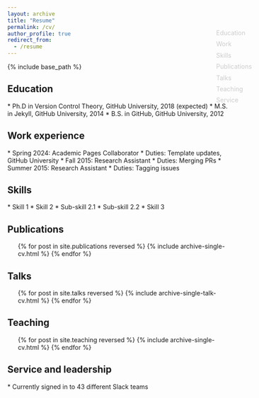 ```yaml
---
layout: archive
title: "Resume"
permalink: /cv/
author_profile: true
redirect_from:
  - /resume
---
```


<!-- ========== Scroll Navigation ========== -->
<nav id="cv-nav">
  <ul>
    <li><a href="#education">Education</a></li>
    <li><a href="#work">Work</a></li>
    <li><a href="#skills">Skills</a></li>
    <li><a href="#publications">Publications</a></li>
    <li><a href="#talks">Talks</a></li>
    <li><a href="#teaching">Teaching</a></li>
    <li><a href="#service">Service</a></li>
  </ul>
</nav>

{% include base_path %}

<!-- ========== CSS layout ========== -->
<style>
#cv-nav {
  position: fixed;
  top: 120px;
  right: calc((100% - 800px) / 2);
  width: 180px;
  z-index: 10;
}
#cv-nav ul { list-style: none; padding-left: 0; margin: 0; }
#cv-nav li { margin-bottom: 0.6em; }
#cv-nav a { color: #ccc; text-decoration: none; transition: color 0.3s; }
#cv-nav a.active { color: var(--global-primary-color); }
.archive { padding-right: 240px; }
</style>

<!-- ========== Sections ========== -->
<h2 id="education">Education</h2>
* Ph.D in Version Control Theory, GitHub University, 2018 (expected)
* M.S. in Jekyll, GitHub University, 2014
* B.S. in GitHub, GitHub University, 2012

<h2 id="work">Work experience</h2>
* Spring 2024: Academic Pages Collaborator  
  * Duties: Template updates, GitHub University  
* Fall 2015: Research Assistant  
  * Duties: Merging PRs  
* Summer 2015: Research Assistant  
  * Duties: Tagging issues

<h2 id="skills">Skills</h2>
* Skill 1  
* Skill 2  
  * Sub-skill 2.1  
  * Sub-skill 2.2  
* Skill 3

<h2 id="publications">Publications</h2>
<ul>{% for post in site.publications reversed %}
  {% include archive-single-cv.html %}
{% endfor %}</ul>

<h2 id="talks">Talks</h2>
<ul>{% for post in site.talks reversed %}
  {% include archive-single-talk-cv.html  %}
{% endfor %}</ul>

<h2 id="teaching">Teaching</h2>
<ul>{% for post in site.teaching reversed %}
  {% include archive-single-cv.html %}
{% endfor %}</ul>

<h2 id="service">Service and leadership</h2>
* Currently signed in to 43 different Slack teams

<!-- ========== ScrollSpy Script ========== -->
<script>
document.addEventListener("DOMContentLoaded", function () {
  const sections = document.querySelectorAll("h2[id]");
  const navLinks = document.querySelectorAll("#cv-nav a");

  function updateActiveLink() {
    let index = sections.length;
    while (--index >= 0 && window.scrollY + 150 < sections[index].offsetTop) {}

    navLinks.forEach(link => link.classList.remove("active"));
    if (index >= 0) {
      const id = sections[index].id;
      const activeLink = document.querySelector(`#cv-nav a[href="#${id}"]`);
      if (activeLink) activeLink.classList.add("active");
    }
  }

  updateActiveLink();
  window.addEventListener("scroll", updateActiveLink);
});
</script>
